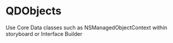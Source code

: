 QDObjects
=========

Use Core Data classes such as NSManagedObjectContext within storyboard or Interface Builder
